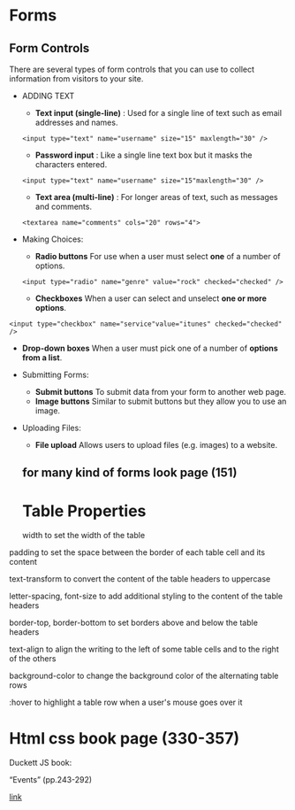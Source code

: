 # Forms

## Form Controls

There are several types of form controls that
you can use to collect information from visitors
to your site.


- ADDING TEXT
   - **Text input (single-line)** : Used for a single line of text such as email addresses and names.

   `<input type="text" name="username" size="15" maxlength="30" />`

    

   - **Password input** : Like a single line text box but it masks the characters entered.

   `<input type="text" name="username" size="15"maxlength="30" />`

   - **Text area (multi-line)** : For longer areas of text, such as messages and comments.

   `<textarea name="comments" cols="20" rows="4">`

- Making Choices:
   - **Radio buttons** For use when a user must select **one** of a number of options.

   `<input type="radio" name="genre" value="rock" checked="checked" />`


   - **Checkboxes** When a user can select and unselect **one or more options**.

`<input type="checkbox" name="service"value="itunes" checked="checked" />`

   - **Drop-down boxes** When a user must pick one of a number of **options from a list**.


- Submitting Forms:
   - **Submit buttons** To submit data from your form to another web page.
   - **Image buttons** Similar to submit buttons but they allow you to use an image.

- Uploading Files:
  - **File upload** Allows users to upload files (e.g. images) to a website.


  ## for many kind of forms look page (151)


  # Table Properties

  width to set the width of the
table 


padding to set the space
between the border of each table
cell and its content


text-transform to convert the
content of the table headers to
uppercase


letter-spacing, font-size
to add additional styling to the
content of the table headers


border-top, border-bottom
to set borders above and below
the table headers


text-align to align the writing
to the left of some table cells and
to the right of the others


background-color to change
the background color of the
alternating table rows


:hover to highlight a table row
when a user's mouse goes over it




# Html css book page (330-357)

Duckett JS book:

 “Events” (pp.243-292)


[link]()

 
